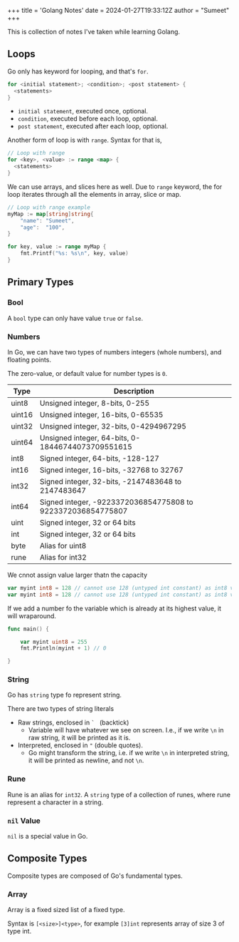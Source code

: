+++
title = 'Golang Notes'
date = 2024-01-27T19:33:12Z
author = "Sumeet"
+++

This is collection of notes I've taken while learning Golang.

## Loops

Go only has keyword for looping, and that's `for`.

```go {}
for <initial statement>; <condition>; <post statement> {
  <statements>
}
```

- `initial statement`, executed once, optional.
- `condition`, executed before each loop, optional.
- `post statement`, executed after each loop, optional.

Another form of loop is with `range`. Syntax for that is,


```go
// Loop with range
for <key>, <value> := range <map> {
  <statements>
}
```

We can use arrays, and slices here as well. Due to `range` keyword, the for loop iterates through all the elements in array, slice or map.

```go
// Loop with range example
myMap := map[string]string{
    "name": "Sumeet",
    "age":  "100",
}

for key, value := range myMap {
    fmt.Printf("%s: %s\n", key, value)
}
```

## Primary Types

### Bool

A `bool` type can only have value `true` or `false`.

### Numbers

In Go, we can have two types of numbers integers (whole numbers), and floating points.

The zero-value, or default value for number types is `0`.

|Type|Description|
|-|-|
|uint8| Unsigned integer, 8-bits, 0-255|
|uint16| Unsigned integer, 16-bits, 0-65535|
|uint32| Unsigned integer, 32-bits, 0-4294967295|
|uint64| Unsigned integer, 64-bits, 0-18446744073709551615|
|int8| Signed integer, 64-bits, -128-127|
|int16| Signed integer, 16-bits, -32768 to 32767|
|int32| Signed integer, 32-bits, -2147483648 to 2147483647 |
|int64| Signed integer, -9223372036854775808 to 9223372036854775807|
|uint| Signed integer, 32 or 64 bits|
|int| Signed integer, 32 or 64 bits|
|byte|Alias for uint8|
|rune|Alias for int32|

We cnnot assign value larger thatn the capacity

```go
var myint int8 = 128 // cannot use 128 (untyped int constant) as int8 value in variable declaration (overflows)
var myint int8 = 128 // cannot use 128 (untyped int constant) as int8 value in variable declaration (overflows)
```

If we add a number fo the variable which is already at its highest value, it will wraparound.

```go
func main() {

	var myint uint8 = 255
	fmt.Println(myint + 1) // 0

}
```

### String


Go has `string` type fo represent string.

There are two types of string literals
- Raw strings, enclosed in  `` `  `` (backtick)
    - Variable will have whatever we see on screen. I.e., if we write `\n` in raw string, it will be printed as it is.
- Interpreted, enclosed in `"` (double quotes). 
    - Go might transform the string, i.e. if we write `\n` in interpreted string, it will be printed as newline, and not `\n`.

### Rune

Rune is an alias for `int32`. A `string` type of a collection of runes, where rune represent a character in a string.

### `nil` Value

`nil` is a special value in Go.

## Composite Types

Composite types are composed of Go's fundamental types.

### Array

Array is a fixed sized list of a fixed type. 

Syntax is `[<size>]<type>`, for example `[3]int` represents array of size 3 of type int.